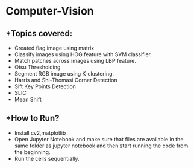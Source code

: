 # Computer-Vision

## *Topics covered:
* Created flag image using matrix
* Classify images using HOG feature with SVM classifier.
* Match patches across images using LBP feature.
* Otsu Thresholding
* Segment RGB image using K-clustering.
* Harris and Shi-Thomasi Corner Detection 
* Sift Key Points Detection
* SLIC
* Mean Shift

## *How to Run?

* Install cv2,matplotlib
* Open Jupyter Notebook and make sure that files are available in the same folder as jupyter notebook and then start running the code from the beginning.
* Run the cells sequentially.
